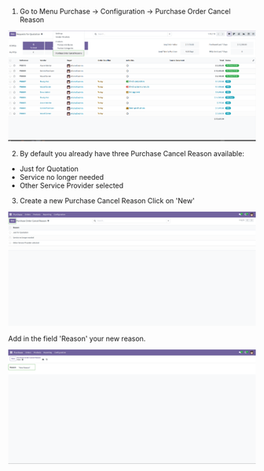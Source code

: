 1. Go to Menu Purchase -> Configuration -> Purchase Order Cancel Reason

![Purchase  -> configuration -> Purchase Order Cancel Reason](../static/description/purchase_cancel_reason_config_1.png)

2. By default you already have three Purchase Cancel Reason available:
 - Just for Quotation
 - Service no longer needed
 - Other Service Provider selected

3. Create a new Purchase Cancel Reason
Click on 'New'

![Alt text](../static/description/purchase_cancel_reason_config_2.png)

Add in the field 'Reason' your new reason. 

![Alt Text](../static/description/purchase_cancel_reason_config_3.png)